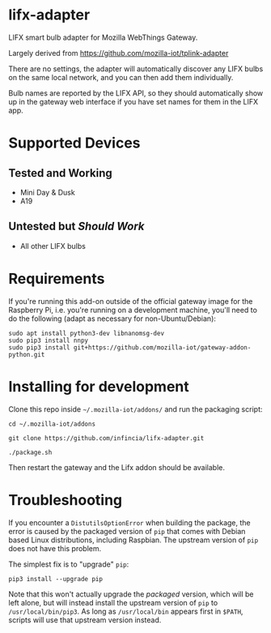 # lifx-adapter

LIFX smart bulb adapter for Mozilla WebThings Gateway.

Largely derived from https://github.com/mozilla-iot/tplink-adapter

There are no settings, the adapter will automatically discover any LIFX bulbs on the same local network, and you can then add them individually.

Bulb names are reported by the LIFX API, so they should automatically show up in the gateway web interface if you have set names for them in the LIFX app.


# Supported Devices

## Tested and Working

* Mini Day & Dusk
* A19

## Untested but _Should Work_
 
* All other LIFX bulbs

# Requirements

If you're running this add-on outside of the official gateway image for the Raspberry Pi, i.e. you're running on a development machine, you'll need to do the following (adapt as necessary for non-Ubuntu/Debian):

```
sudo apt install python3-dev libnanomsg-dev
sudo pip3 install nnpy
sudo pip3 install git+https://github.com/mozilla-iot/gateway-addon-python.git
```


# Installing for development

Clone this repo inside `~/.mozilla-iot/addons/` and run the packaging script:

```
cd ~/.mozilla-iot/addons

git clone https://github.com/infincia/lifx-adapter.git

./package.sh
```

Then restart the gateway and the Lifx addon should be available. 

# Troubleshooting

If you encounter a `DistutilsOptionError` when building the package, the error
is caused by the packaged version of `pip` that comes with Debian based Linux
distributions, including Raspbian.  The upstream version of `pip` does not have
this problem.

The simplest fix is to "upgrade" `pip`:

    pip3 install --upgrade pip

Note that this won't actually upgrade the *packaged* version, which will be left
alone, but will instead install the upstream version of `pip` to
`/usr/local/bin/pip3`. As long as `/usr/local/bin` appears first in `$PATH`,
scripts will use that upstream version instead.
